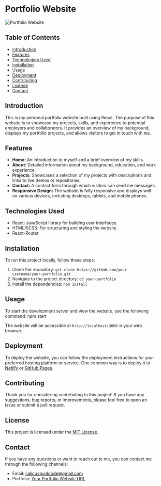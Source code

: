 # Portfolio Website

![Portfolio Website](https://iili.io/HQEwzMl.png)

## Table of Contents

- [Introduction](#introduction)
- [Features](#features)
- [Technologies Used](#technologies-used)
- [Installation](#installation)
- [Usage](#usage)
- [Deployment](#deployment)
- [Contributing](#contributing)
- [License](#license)
- [Contact](#contact)

## Introduction

This is my personal portfolio website built using React. The purpose of this website is to showcase my projects, skills, and experience to potential employers and collaborators. It provides an overview of my background, displays my portfolio projects, and allows visitors to get in touch with me.

## Features

- **Home:** An introduction to myself and a brief overview of my skills.
- **About:** Detailed information about my background, education, and work experience.
- **Projects:** Showcases a selection of my projects with descriptions and links to live demos or repositories.
- **Contact:** A contact form through which visitors can send me messages.
- **Responsive Design:** The website is fully responsive and displays well on various devices, including desktops, tablets, and mobile phones.

## Technologies Used

- React: JavaScript library for building user interfaces.
- HTML/SCSS: For structuring and styling the website.
- React-Router

## Installation

To run this project locally, follow these steps:

1. Clone the repository: `git clone https://github.com/your-username/your-portfolio.git`
2. Navigate to the project directory: `cd your-portfolio`
3. Install the dependencies: `npm install`

## Usage

To start the development server and view the website, use the following command: npm start


The website will be accessible at `http://localhost:3000` in your web browser.

## Deployment

To deploy the website, you can follow the deployment instructions for your preferred hosting platform or service. One common way is to deploy it to [Netlify](https://www.netlify.com/) or [GitHub Pages](https://pages.github.com/).

## Contributing

Thank you for considering contributing to this project! If you have any suggestions, bug reports, or improvements, please feel free to open an issue or submit a pull request.

## License

This project is licensed under the [MIT License](LICENSE.md).

## Contact

If you have any questions or want to reach out to me, you can contact me through the following channels:

- Email: calicosquidcode@gmail.com
- Portfolio: [Your Portfolio Website URL](https://verdant-florentine-56ca2b.netlify.app/)